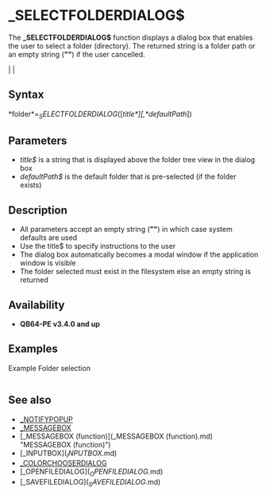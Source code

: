 # _SELECTFOLDERDIALOG$

The **_SELECTFOLDERDIALOG$** function displays a dialog box that enables the user to select a folder (directory). The returned string is a folder path or an empty string (**""**) if the user cancelled.

  

|  |

## Syntax

*folder$* = _SELECTFOLDERDIALOG$([*title$*][, *defaultPath$*])
  

## Parameters

* *title$* is a string that is displayed above the folder tree view in the dialog box
* *defaultPath$* is the default folder that is pre-selected (if the folder exists)

  

## Description

* All parameters accept an empty string (**""**) in which case system defaults are used
* Use the title$ to specify instructions to the user
* The dialog box automatically becomes a modal window if the application window is visible
* The folder selected must exist in the filesystem else an empty string is returned

  

## Availability

* **QB64-PE v3.4.0 and up**

  

## Examples

Example
Folder selection

``` folder$ = _SELECTFOLDERDIALOG$("Select a folder to scan:") [IF](IF.md) folder$ <> "" [THEN](THEN.md) [_MESSAGEBOX](_MESSAGEBOX.md) "Information", "You selected " + folder$  
```

  

## See also

* [_NOTIFYPOPUP](_NOTIFYPOPUP.md)
* [_MESSAGEBOX](_MESSAGEBOX.md)
* [_MESSAGEBOX (function)](_MESSAGEBOX (function).md) "MESSAGEBOX (function)")
* [_INPUTBOX$](_INPUTBOX$.md)
* [_COLORCHOOSERDIALOG](_COLORCHOOSERDIALOG.md)
* [_OPENFILEDIALOG$](_OPENFILEDIALOG$.md)
* [_SAVEFILEDIALOG$](_SAVEFILEDIALOG$.md)

  
